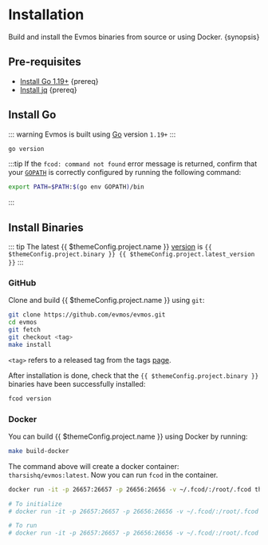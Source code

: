 <!--
order: 1
-->

# Installation

Build and install the Evmos binaries from source or using Docker. {synopsis}

## Pre-requisites

- [Install Go 1.19+](https://golang.org/dl/) {prereq}
- [Install jq](https://stedolan.github.io/jq/download/) {prereq}

## Install Go

::: warning
Evmos is built using [Go](https://golang.org/dl/) version `1.19+`
:::

```bash
go version
```

:::tip
If the `fcod: command not found` error message is returned, confirm that your [`GOPATH`](https://golang.org/doc/gopath_code#GOPATH) is correctly configured by running the following command:

```bash
export PATH=$PATH:$(go env GOPATH)/bin
```

:::

## Install Binaries

::: tip
The latest {{ $themeConfig.project.name }} [version](https://github.com/evmos/evmos/releases) is `{{ $themeConfig.project.binary }} {{ $themeConfig.project.latest_version }}`
:::

### GitHub

Clone and build {{ $themeConfig.project.name }} using `git`:

```bash
git clone https://github.com/evmos/evmos.git
cd evmos
git fetch
git checkout <tag>
make install
```

`<tag>` refers to a released tag from the tags [page](https://github.com/evmos/evmos/tags).

After installation is done, check that the `{{ $themeConfig.project.binary }}` binaries have been successfully installed:

```bash
fcod version
```

### Docker

You can build {{ $themeConfig.project.name }} using Docker by running:

```bash
make build-docker
```

The command above will create a docker container: `tharsishq/evmos:latest`. Now you can run `fcod` in the container.

```bash
docker run -it -p 26657:26657 -p 26656:26656 -v ~/.fcod/:/root/.fcod tharsishq/evmos:latest fcod version

# To initialize
# docker run -it -p 26657:26657 -p 26656:26656 -v ~/.fcod/:/root/.fcod tharsishq/evmos:latest fcod init test-chain --chain-id test_9000-2

# To run
# docker run -it -p 26657:26657 -p 26656:26656 -v ~/.fcod/:/root/.fcod tharsishq/evmos:latest fcod start
```

